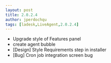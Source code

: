 ```yaml
---
layout: post
title: 2.0.2.4
author: jperdochqu
tags: [ladesk,LiveAgent,2.0.2.4]
---
```


- Upgrade style of Features panel
- create agent bubble
- [Design] Style Requirements step in installer
- [Bug] Cron job integration screen bug
